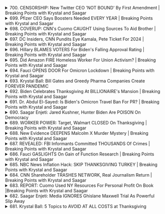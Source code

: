 <details>
<summary>700. CENSORSHIP: New Twitter CEO 'NOT BOUND' By First Amendment | Breaking Points with Krystal and Saagar</summary><br>

<a href="https://www.youtube.com/watch?v=NcDohqSyk84" target="_blank">
    <img src="https://img.youtube.com/vi/NcDohqSyk84/maxresdefault.jpg" 
        alt="[Youtube]" width="200">
</a>

# CENSORSHIP: New Twitter CEO 'NOT BOUND' By First Amendment | Breaking Points with Krystal and Saagar


</details>

<details>
<summary>699. Pfizer CEO Says Boosters Needed EVERY YEAR | Breaking Points with Krystal and Saagar</summary><br>

<a href="https://www.youtube.com/watch?v=TTj72i1bWV0" target="_blank">
    <img src="https://img.youtube.com/vi/TTj72i1bWV0/maxresdefault.jpg" 
        alt="[Youtube]" width="200">
</a>

# Pfizer CEO Says Boosters Needed EVERY YEAR | Breaking Points with Krystal and Saagar


</details>

<details>
<summary>698. COVERUP: CNN's Cuomo CAUGHT Using Sources To Aid Brother | Breaking Points with Krystal and Saagar</summary><br>

<a href="https://www.youtube.com/watch?v=D4KqXkVLAQs" target="_blank">
    <img src="https://img.youtube.com/vi/D4KqXkVLAQs/maxresdefault.jpg" 
        alt="[Youtube]" width="200">
</a>

# COVERUP: CNN's Cuomo CAUGHT Using Sources To Aid Brother | Breaking Points with Krystal and Saagar


</details>

<details>
<summary>697. DC Insiders, CNN Pundits Eye Kamala, Pete Ticket For 2024 | Breaking Points with Krystal and Saagar</summary><br>

<a href="https://www.youtube.com/watch?v=nK68CGchWkE" target="_blank">
    <img src="https://img.youtube.com/vi/nK68CGchWkE/maxresdefault.jpg" 
        alt="[Youtube]" width="200">
</a>

# DC Insiders, CNN Pundits Eye Kamala, Pete Ticket For 2024 | Breaking Points with Krystal and Saagar


</details>

<details>
<summary>696. Hillary BLAMES VOTERS For Biden's Falling Approval Rating | Breaking Points with Krystal and Saagar</summary><br>

<a href="https://www.youtube.com/watch?v=nywWi2GRwJ0" target="_blank">
    <img src="https://img.youtube.com/vi/nywWi2GRwJ0/maxresdefault.jpg" 
        alt="[Youtube]" width="200">
</a>

# Hillary BLAMES VOTERS For Biden's Falling Approval Rating | Breaking Points with Krystal and Saagar


</details>

<details>
<summary>695. Did Amazon FIRE Homeless Worker For Union Activism? | Breaking Points with Krystal and Saagar</summary><br>

<a href="https://www.youtube.com/watch?v=jU1IVRyybZE" target="_blank">
    <img src="https://img.youtube.com/vi/jU1IVRyybZE/maxresdefault.jpg" 
        alt="[Youtube]" width="200">
</a>

# Did Amazon FIRE Homeless Worker For Union Activism? | Breaking Points with Krystal and Saagar


</details>

<details>
<summary>694. Fauci OPENS DOOR For Omicron Lockdown | Breaking Points with Krystal and Saagar</summary><br>

<a href="https://www.youtube.com/watch?v=o1eU0RBlsm8" target="_blank">
    <img src="https://img.youtube.com/vi/o1eU0RBlsm8/maxresdefault.jpg" 
        alt="[Youtube]" width="200">
</a>

# Fauci OPENS DOOR For Omicron Lockdown | Breaking Points with Krystal and Saagar


</details>

<details>
<summary>693. Krystal Ball: Bill Gates and Greedy Pharma Companies Create FOREVER PANDEMIC</summary><br>

<a href="https://www.youtube.com/watch?v=GKUzMKhkwic" target="_blank">
    <img src="https://img.youtube.com/vi/GKUzMKhkwic/maxresdefault.jpg" 
        alt="[Youtube]" width="200">
</a>

# Krystal Ball: Bill Gates and Greedy Pharma Companies Create FOREVER PANDEMIC


</details>

<details>
<summary>692. Biden Celebrates Thanksgiving At BILLIONAIRE's Mansion | Breaking Points with Krystal and Saagar</summary><br>

<a href="https://www.youtube.com/watch?v=5YP6txHnnrc" target="_blank">
    <img src="https://img.youtube.com/vi/5YP6txHnnrc/maxresdefault.jpg" 
        alt="[Youtube]" width="200">
</a>

# Biden Celebrates Thanksgiving At BILLIONAIRE's Mansion | Breaking Points with Krystal and Saagar


</details>

<details>
<summary>691. Dr. Abdul El-Sayed: Is Biden's Omicron Travel Ban For PR? | Breaking Points with Krystal and Saagar</summary><br>

<a href="https://www.youtube.com/watch?v=3O0T_MV9dzQ" target="_blank">
    <img src="https://img.youtube.com/vi/3O0T_MV9dzQ/maxresdefault.jpg" 
        alt="[Youtube]" width="200">
</a>

# Dr. Abdul El-Sayed: Is Biden's Omicron Travel Ban For PR? | Breaking Points with Krystal and Saagar


</details>

<details>
<summary>690. Saagar Enjeti: Jared Kushner, Hunter Biden Are POISON On Democracy</summary><br>

<a href="https://www.youtube.com/watch?v=3Lzg_wmv0t0" target="_blank">
    <img src="https://img.youtube.com/vi/3Lzg_wmv0t0/maxresdefault.jpg" 
        alt="[Youtube]" width="200">
</a>

# Saagar Enjeti: Jared Kushner, Hunter Biden Are POISON On Democracy


</details>

<details>
<summary>689. WORKER POWER: Target, Walmart CLOSED On Thanksgiving | Breaking Points with Krystal and Saagar</summary><br>

<a href="https://www.youtube.com/watch?v=ZgnbHGyMA_s" target="_blank">
    <img src="https://img.youtube.com/vi/ZgnbHGyMA_s/maxresdefault.jpg" 
        alt="[Youtube]" width="200">
</a>

# WORKER POWER: Target, Walmart CLOSED On Thanksgiving | Breaking Points with Krystal and Saagar


</details>

<details>
<summary>688. New Evidence DEEPENS Malcolm X Murder Mystery | Breaking Points with Krystal and Saagar</summary><br>

<a href="https://www.youtube.com/watch?v=NbWHr8VZ_aI" target="_blank">
    <img src="https://img.youtube.com/vi/NbWHr8VZ_aI/maxresdefault.jpg" 
        alt="[Youtube]" width="200">
</a>

# New Evidence DEEPENS Malcolm X Murder Mystery | Breaking Points with Krystal and Saagar


</details>

<details>
<summary>687. REVEALED: FBI Informants Committed THOUSANDS Of Crimes | Breaking Points with Krystal and Saagar</summary><br>

<a href="https://www.youtube.com/watch?v=z-q30r71BRo" target="_blank">
    <img src="https://img.youtube.com/vi/z-q30r71BRo/maxresdefault.jpg" 
        alt="[Youtube]" width="200">
</a>

# REVEALED: FBI Informants Committed THOUSANDS Of Crimes | Breaking Points with Krystal and Saagar


</details>

<details>
<summary>686. Fauci GASLIGHTS On Gain of Function Research | Breaking Points with Krystal and Saagar</summary><br>

<a href="https://www.youtube.com/watch?v=1PlUf7tqq6A" target="_blank">
    <img src="https://img.youtube.com/vi/1PlUf7tqq6A/maxresdefault.jpg" 
        alt="[Youtube]" width="200">
</a>

# Fauci GASLIGHTS On Gain of Function Research | Breaking Points with Krystal and Saagar


</details>

<details>
<summary>685. NBC News Inflation Hack: SKIP THANKSGIVING TURKEY | Breaking Points with Krystal and Saagar</summary><br>

<a href="https://www.youtube.com/watch?v=i3ufdShnFIA" target="_blank">
    <img src="https://img.youtube.com/vi/i3ufdShnFIA/maxresdefault.jpg" 
        alt="[Youtube]" width="200">
</a>

# NBC News Inflation Hack: SKIP THANKSGIVING TURKEY | Breaking Points with Krystal and Saagar


</details>

<details>
<summary>684. CNN Shareholder TRASHES NETWORK, Real Journalism Return | Breaking Points with Krystal and Saagar</summary><br>

<a href="https://www.youtube.com/watch?v=bjYCePmnkHQ" target="_blank">
    <img src="https://img.youtube.com/vi/bjYCePmnkHQ/maxresdefault.jpg" 
        alt="[Youtube]" width="200">
</a>

# CNN Shareholder TRASHES NETWORK, Real Journalism Return | Breaking Points with Krystal and Saagar


</details>

<details>
<summary>683. REPORT: Cuomo Used NY Resources For Personal Profit On Book |Breaking Points with Krystal and Saagar</summary><br>

<a href="https://www.youtube.com/watch?v=uou28AwanJE" target="_blank">
    <img src="https://img.youtube.com/vi/uou28AwanJE/maxresdefault.jpg" 
        alt="[Youtube]" width="200">
</a>

# REPORT: Cuomo Used NY Resources For Personal Profit On Book |Breaking Points with Krystal and Saagar


</details>

<details>
<summary>682. Saagar Enjeti: Media IGNORES Ghislane Maxwell Trial As Powerful Slip Away</summary><br>

<a href="https://www.youtube.com/watch?v=yEOGh9HAAY4" target="_blank">
    <img src="https://img.youtube.com/vi/yEOGh9HAAY4/maxresdefault.jpg" 
        alt="[Youtube]" width="200">
</a>

# Saagar Enjeti: Media IGNORES Ghislane Maxwell Trial As Powerful Slip Away


</details>

<details>
<summary>681. Krystal Ball: 5 Topics to AVOID AT ALL COSTS at Thanksgiving</summary><br>

<a href="https://www.youtube.com/watch?v=HiRqkzmmNFY" target="_blank">
    <img src="https://img.youtube.com/vi/HiRqkzmmNFY/maxresdefault.jpg" 
        alt="[Youtube]" width="200">
</a>

# Krystal Ball: 5 Topics to AVOID AT ALL COSTS at Thanksgiving


</details>

